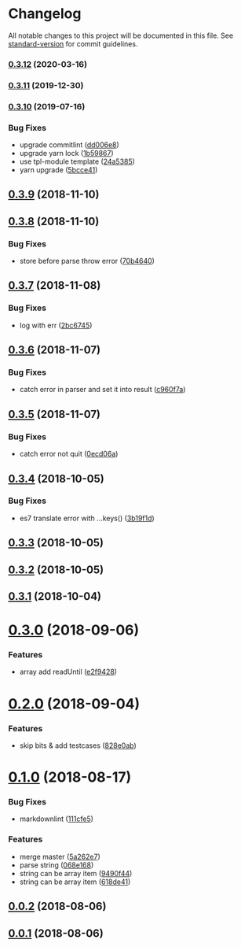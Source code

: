 # Changelog

All notable changes to this project will be documented in this file. See [standard-version](https://github.com/conventional-changelog/standard-version) for commit guidelines.

### [0.3.12](https://github.com/36node/telegram/compare/v0.3.11...v0.3.12) (2020-03-16)



### [0.3.11](https://github.com/36node/telegram/compare/v0.3.10...v0.3.11) (2019-12-30)



### [0.3.10](https://github.com/36node/telegram/compare/v0.3.9...v0.3.10) (2019-07-16)


### Bug Fixes

* upgrade commitlint ([dd006e8](https://github.com/36node/telegram/commit/dd006e8))
* upgrade yarn lock ([1b59867](https://github.com/36node/telegram/commit/1b59867))
* use tpl-module template ([24a5385](https://github.com/36node/telegram/commit/24a5385))
* yarn upgrade ([5bcce41](https://github.com/36node/telegram/commit/5bcce41))



<a name="0.3.9"></a>
## [0.3.9](https://github.com/36node/telegram/compare/v0.3.8...v0.3.9) (2018-11-10)



<a name="0.3.8"></a>
## [0.3.8](https://github.com/36node/telegram/compare/v0.3.7...v0.3.8) (2018-11-10)


### Bug Fixes

* store before parse throw error ([70b4640](https://github.com/36node/telegram/commit/70b4640))



<a name="0.3.7"></a>
## [0.3.7](https://github.com/36node/telegram/compare/v0.3.6...v0.3.7) (2018-11-08)


### Bug Fixes

* log with err ([2bc6745](https://github.com/36node/telegram/commit/2bc6745))



<a name="0.3.6"></a>
## [0.3.6](https://github.com/36node/telegram/compare/v0.3.5...v0.3.6) (2018-11-07)


### Bug Fixes

* catch error in parser and set it into result ([c960f7a](https://github.com/36node/telegram/commit/c960f7a))



<a name="0.3.5"></a>
## [0.3.5](https://github.com/36node/telegram/compare/v0.3.4...v0.3.5) (2018-11-07)


### Bug Fixes

* catch error not quit ([0ecd06a](https://github.com/36node/telegram/commit/0ecd06a))



<a name="0.3.4"></a>
## [0.3.4](https://github.com/36node/telegram/compare/v0.3.3...v0.3.4) (2018-10-05)


### Bug Fixes

* es7 translate error with ...keys() ([3b19f1d](https://github.com/36node/telegram/commit/3b19f1d))



<a name="0.3.3"></a>
## [0.3.3](https://github.com/36node/telegram/compare/v0.3.2...v0.3.3) (2018-10-05)



<a name="0.3.2"></a>
## [0.3.2](https://github.com/36node/telegram/compare/v0.3.1...v0.3.2) (2018-10-05)



<a name="0.3.1"></a>
## [0.3.1](https://github.com/36node/telegram/compare/v0.3.0...v0.3.1) (2018-10-04)



<a name="0.3.0"></a>
# [0.3.0](https://github.com/36node/telegram/compare/v0.2.0...v0.3.0) (2018-09-06)


### Features

* array add readUntil ([e2f9428](https://github.com/36node/telegram/commit/e2f9428))



<a name="0.2.0"></a>
# [0.2.0](https://github.com/36node/telegram/compare/v0.1.0...v0.2.0) (2018-09-04)


### Features

* skip bits & add testcases ([828e0ab](https://github.com/36node/telegram/commit/828e0ab))



<a name="0.1.0"></a>
# [0.1.0](https://github.com/36node/telegram/compare/v0.0.2...v0.1.0) (2018-08-17)


### Bug Fixes

* markdownlint ([111cfe5](https://github.com/36node/telegram/commit/111cfe5))


### Features

* merge master ([5a262e7](https://github.com/36node/telegram/commit/5a262e7))
* parse string ([068e168](https://github.com/36node/telegram/commit/068e168))
* string can be array item ([9490f44](https://github.com/36node/telegram/commit/9490f44))
* string can be array item ([618de41](https://github.com/36node/telegram/commit/618de41))



<a name="0.0.2"></a>
## [0.0.2](https://github.com/36node/telegram/compare/v0.0.1...v0.0.2) (2018-08-06)



<a name="0.0.1"></a>
## [0.0.1](https://github.com/36node/telegram/compare/v0.1.1...v0.0.1) (2018-08-06)
